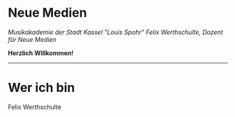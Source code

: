 # Neue Medien

_Musikakademie der Stadt Kassel "Louis Spohr"_
_Felix Werthschulte, Dozent für Neue Medien_

**Herzlich Willkommen!**

---

# Wer ich bin

Felix Werthschulte
